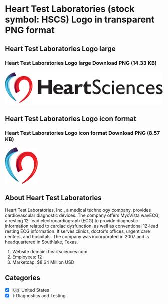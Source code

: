 # Heart Test Laboratories (stock symbol: HSCS) Logo in transparent PNG format

## Heart Test Laboratories Logo large

### Heart Test Laboratories Logo large Download PNG (14.33 KB)

![Heart Test Laboratories Logo large Download PNG (14.33 KB)](/img/orig/HSCS_BIG-69d90b7b.png)

## Heart Test Laboratories Logo icon format

### Heart Test Laboratories Logo icon format Download PNG (8.57 KB)

![Heart Test Laboratories Logo icon format Download PNG (8.57 KB)](/img/orig/HSCS-6185eaba.png)

## About Heart Test Laboratories

Heart Test Laboratories, Inc., a medical technology company, provides cardiovascular diagnostic devices. The company offers MyoVista wavECG, a resting 12-lead electrocardiograph (ECG) to provide diagnostic information related to cardiac dysfunction, as well as conventional 12-lead resting ECG information. It serves clinics, doctor's offices, urgent care centers, and hospitals. The company was incorporated in 2007 and is headquartered in Southlake, Texas.

1. Website domain: heartsciences.com
2. Employees: 12
3. Marketcap: $8.64 Million USD


## Categories
- [x] 🇺🇸 United States
- [x] ⚕️ Diagnostics and Testing
